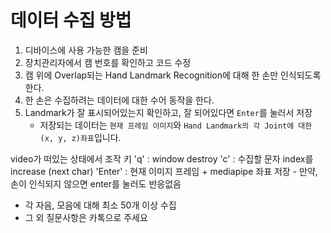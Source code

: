 # 데이터 수집 방법

1. 디바이스에 사용 가능한 캠을 준비
2. 장치관리자에서 캠 번호를 확인하고 코드 수정
4. 캠 위에 Overlap되는 Hand Landmark Recognition에 대해 한 손만 인식되도록 한다.
5. 한 손은 수집하려는 데이터에 대한 수어 동작을 한다.
6. Landmark가 잘 표시되어있는지 확인하고, 잘 되어있다면 `Enter`를 눌러서 저장
    - 저장되는 데이터는 `현재 프레임 이미지`와 `Hand Landmark의 각 Joint에 대한 (x, y, z)좌표`입니다.


video가 떠있는 상태에서 조작 키
'q' : window destroy
'c' : 수집할 문자 index를 increase (next char)
'Enter' : 현재 이미지 프레임 + mediapipe 좌표 저장
    - 만약, 손이 인식되지 않으면 enter를 눌러도 반응없음
    
- 각 자음, 모음에 대해 최소 50개 이상 수집
- 그 외 질문사항은 카톡으로 주세요

